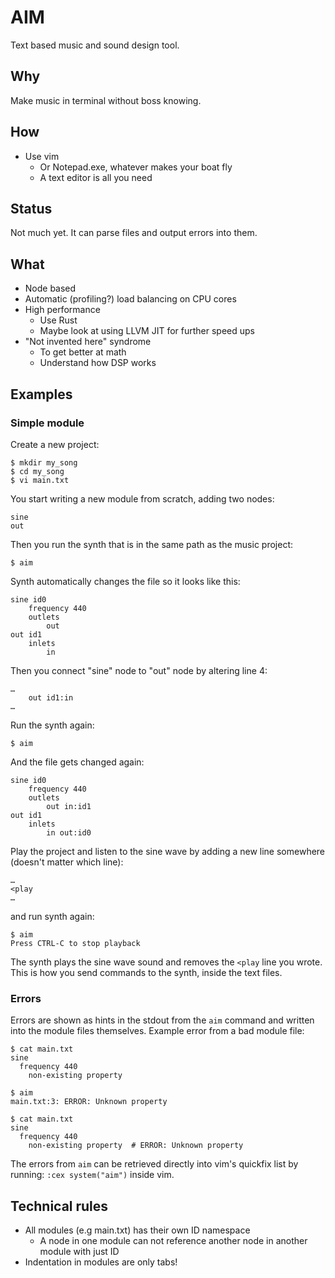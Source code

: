# AIM
Text based music and sound design tool.

## Why
Make music in terminal without boss knowing.

## How
- Use vim
    - Or Notepad.exe, whatever makes your boat fly
	- A text editor is all you need

## Status
Not much yet. It can parse files and output errors into them.

## What
- Node based
- Automatic (profiling?) load balancing on CPU cores
- High performance
	- Use Rust
	- Maybe look at using LLVM JIT for further speed ups
- "Not invented here" syndrome
	- To get better at math
	- Understand how DSP works

## Examples

### Simple module
Create a new project:

```
$ mkdir my_song
$ cd my_song
$ vi main.txt
```

You start writing a new module from scratch, adding two nodes:

```
sine
out
```

Then you run the synth that is in the same path as the music project:

```
$ aim
```

Synth automatically changes the file so it looks like this:

```
sine id0
	frequency 440
	outlets
		out
out id1
	inlets
		in
```

Then you connect "sine" node to "out" node by altering line 4:

```
…
    out id1:in
…
```

Run the synth again:
```
$ aim
```

And the file gets changed again:

```
sine id0
	frequency 440
	outlets
		out in:id1
out id1
	inlets
		in out:id0
```

Play the project and listen to the sine wave by adding a new line somewhere (doesn't matter which line):

```
…
<play
…
```

and run synth again:

```
$ aim
Press CTRL-C to stop playback
```

The synth plays the sine wave sound and removes the `<play` line you wrote. This is how you send commands to the synth, inside the text files.

### Errors
Errors are shown as hints in the stdout from the `aim` command and written into the module files themselves. Example error from a bad module file:

```
$ cat main.txt
sine
  frequency 440
	non-existing property

$ aim
main.txt:3: ERROR: Unknown property

$ cat main.txt
sine
  frequency 440
	non-existing property  # ERROR: Unknown property
```

The errors from `aim` can be retrieved directly into vim's quickfix list by running: `:cex system("aim")` inside vim.

## Technical rules
- All modules (e.g main.txt) has their own ID namespace
	- A node in one module can not reference another node in another module with just ID
- Indentation in modules are only tabs!
